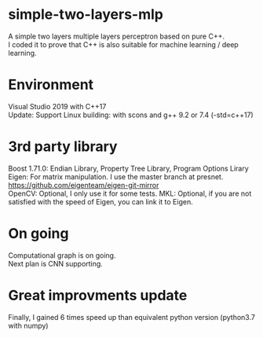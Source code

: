 # simple-two-layers-mlp
A simple two layers multiple layers perceptron based on pure C++.  
I coded it to prove that C++ is also suitable for machine learning / deep learning.  
# Environment
Visual Studio 2019 with C++17  
Update: Support Linux building: with scons and g++ 9.2 or 7.4 (-std=c++17)  
# 3rd party library
Boost 1.71.0: Endian Library, Property Tree Library, Program Options Lirary  
Eigen: For matrix manipulation. I use the master branch at presnet. https://github.com/eigenteam/eigen-git-mirror  
OpenCV: Optional, I only use it for some tests. 
MKL: Optional, if you are not satisfied with the speed of Eigen, you can link it to Eigen.  
# On going
Computational graph is on going.  
Next plan is CNN supporting.  
# Great improvments update
Finally, I gained 6 times speed up than equivalent python version (python3.7 with numpy)